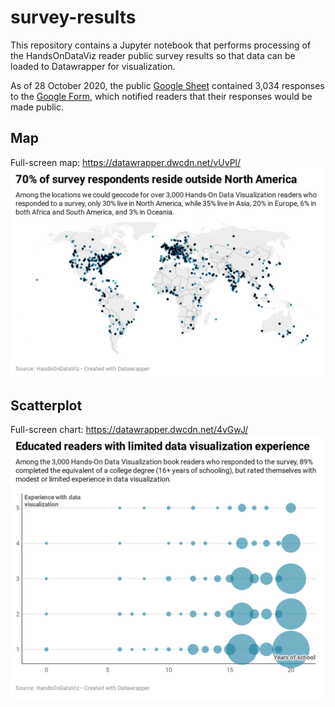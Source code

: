# survey-results
This repository contains a Jupyter notebook that performs processing of the HandsOnDataViz reader public survey results so that data can be loaded to Datawrapper for visualization.

As of 28 October 2020, the public [Google Sheet](https://docs.google.com/spreadsheets/d/1egX_akJccnCSzdk1aaDdtrEGe5HcaTrlOW-Yf6mJ3Uo/edit#gid=70869349) contained 3,034 responses to the [Google Form](https://forms.gle/PkgMfcVni4z2XHXU6), which notified readers that their responses would be made public.

## Map
Full-screen map: https://datawrapper.dwcdn.net/vUvPl/
![Point map](viz/survey-map.png)

## Scatterplot
Full-screen chart: https://datawrapper.dwcdn.net/4vGwJ/
![Scatterplot](viz/survey-scatter.png)
